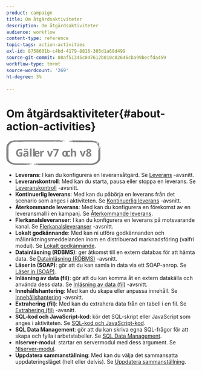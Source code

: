 ```yaml
---
product: campaign
title: Om åtgärdsaktiviteter
description: Om åtgärdsaktiviteter
audience: workflow
content-type: reference
topic-tags: action-activities
exl-id: 8758601b-c4bd-4179-8816-305d1a68d499
source-git-commit: 08af51345c047612b010c82646cba99becfda459
workflow-type: tm+mt
source-wordcount: '269'
ht-degree: 3%

---
```


# Om åtgärdsaktiviteter{#about-action-activities}

![](../../assets/common.svg)

* **Leverans**: I kan du konfigurera en leveransåtgärd. Se [Leverans](delivery.md) -avsnitt.
* **Leveranskontroll**: Med kan du starta, pausa eller stoppa en leverans. Se [Leveranskontroll](delivery-control.md) -avsnitt.
* **Kontinuerlig leverans**: Med kan du påbörja en leverans från det scenario som anges i aktiviteten. Se [Kontinuerlig leverans](continuous-delivery.md) -avsnitt.
* **Återkommande leverans**: Med kan du konfigurera en förekomst av en leveransmall i en kampanj. Se [Återkommande leverans](recurring-delivery.md).
* **Flerkanalsleveranser**: I kan du konfigurera en leverans på motsvarande kanal. Se [Flerkanalsleveranser](cross-channel-deliveries.md) -avsnitt.
* **Lokalt godkännande**: Med kan ni utföra godkännanden och målinriktningsmeddelanden inom en distribuerad marknadsföring (valfri modul). Se [Lokalt godkännande](local-approval.md).
* **Datainläsning (RDBMS)**: ger åtkomst till en extern databas för att hämta data. Se [Datainläsning (RDBMS)](data-loading--rdbms-.md) -avsnitt.
* **Läser in (SOAP)**: gör att du kan samla in data via ett SOAP-anrop. Se [Läser in (SOAP)](loading--soap-.md).
* **Inläsning av data (fil)**: gör att du kan komma åt en extern datakälla och använda dess data. Se [Inläsning av data (fil)](data-loading--file-.md) -avsnitt.
* **Innehållshantering**: Med kan du skapa eller anpassa innehåll. Se [Innehållshantering](content-management.md) -avsnitt.
* **Extrahering (fil)**: Med kan du extrahera data från en tabell i en fil. Se [Extrahering (fil)](extraction--file-.md) -avsnitt.
* **SQL-kod och JavaScript-kod**: kör det SQL-skript eller JavaScript som anges i aktiviteten. Se [SQL-kod och JavaScript-kod](sql-code-and-javascript-code.md).
* **SQL Data Management**: gör att du kan skriva egna SQL-frågor för att skapa och fylla i arbetstabeller. Se [SQL Data Management](sql-data-management.md).
* **nlserver-modul**: startar en servermodul med dess argument. Se [Nlserver-modul](nlserver-module.md).
* **Uppdatera sammanställning**: Med kan du välja det sammansatta uppdateringsläget (helt eller delvis). Se [Uppdatera sammanställning](update-aggregate.md).
